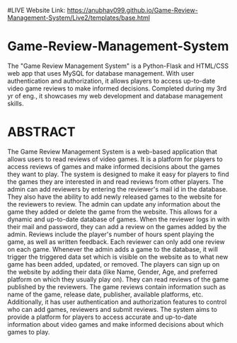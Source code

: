 #LIVE Website Link:
https://anubhav099.github.io/Game-Review-Management-System/Live2/templates/base.html

# Game-Review-Management-System
The "Game Review Management System" is a Python-Flask and HTML/CSS web app that uses MySQL for database management. With user authentication and authorization, it allows players to access up-to-date video game reviews to make informed decisions. Completed during my 3rd yr of eng., it showcases my web development and database management skills.

# ABSTRACT 

The Game Review Management System is a web-based application that allows users to 
read reviews of video games. It is a platform for players to access reviews of games and 
make informed decisions about the games they want to play. The system is designed to 
make it easy for players to find the games they are interested in and read reviews from 
other players. The admin can add reviewers by entering the reviewer's mail id in the 
database. They also have the ability to add newly released games to the website for the 
reviewers to review. The admin can update any information about the game they added or 
delete the game from the website. This allows for a dynamic and up-to-date database of 
games. When the reviewer logs in with their mail and password, they can add a review on 
the games added by the admin. Reviews include the player's number of hours spent playing 
the game, as well as written feedback. Each reviewer can only add one review on each 
game. Whenever the admin adds a game to the database, it will trigger the triggered data set 
which is visible on the website as to what new game has been added, updated, or removed. 
The players can sign up on the website by adding their data (like Name, Gender, Age, and 
preferred platform on which they usually play on). They can read reviews of the game 
published by the reviewers. The game reviews contain information such as name of the 
game, release date, publisher, available platforms, etc. Additionally, it has user 
authentication and authorization features to control who can add games, reviewers and 
submit reviews. The system aims to provide a platform for players to access accurate and 
up-to-date information about video games and make informed decisions about which games 
to play.
